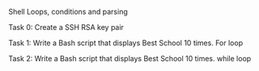  Shell Loops, conditions and parsing 

Task 0: Create a SSH RSA key pair

Task 1: Write a Bash script that displays Best School 10 times. For loop

Task 2: Write a Bash script that displays Best School 10 times. while loop